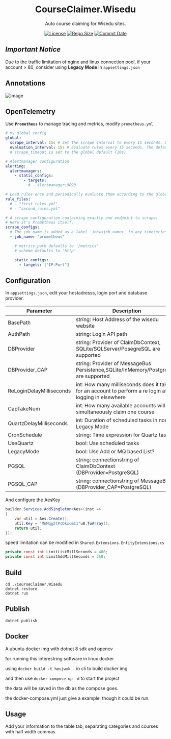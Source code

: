 <div align="center">

# CourseClaimer.Wisedu

Auto course claiming for Wisedu sites.

[![License](https://img.shields.io/github/license/MadLongTom/CourseClaimer.Wisedu.svg?logo=git&logoColor=red)](https://github.com/MadLongTom/CourseClaimer.Wisedu/LICENSE)
[![Repo Size](https://img.shields.io/github/repo-size/MadLongTom/CourseClaimer.Wisedu.svg?logo=github&logoColor=green&label=repo)](https://github.com/MadLongTom/CourseClaimer.Wisedu)
[![Commit Date](https://img.shields.io/github/last-commit/MadLongTom/CourseClaimer.Wisedu/master.svg?logo=github&logoColor=green&label=commit)](https://github.com/MadLongTom/CourseClaimer.Wisedu)

</div>

## *Important Notice*

Due to the traffic limitation of nginx and linux connection pool, if your account > 80, consider using **Legacy Mode** in <code>appsettings.json</code> 

## Annotations

![image](https://github.com/user-attachments/assets/9c51eaeb-f426-4f00-aa3a-a23e7311cd33)

## OpenTelemetry

Use **<code>Prometheus</code>** to manage tracing and metrics, modify <code>prometheus.yml</code>

```yml
# my global config
global:
  scrape_interval: 15s # Set the scrape interval to every 15 seconds. Default is every 1 minute.
  evaluation_interval: 15s # Evaluate rules every 15 seconds. The default is every 1 minute.
  # scrape_timeout is set to the global default (10s).

# Alertmanager configuration
alerting:
  alertmanagers:
    - static_configs:
        - targets:
          # - alertmanager:9093

# Load rules once and periodically evaluate them according to the global 'evaluation_interval'.
rule_files:
  # - "first_rules.yml"
  # - "second_rules.yml"

# A scrape configuration containing exactly one endpoint to scrape:
# Here it's Prometheus itself.
scrape_configs:
  # The job name is added as a label `job=<job_name>` to any timeseries scraped from this config.
  - job_name: "prometheus"

    # metrics_path defaults to '/metrics'
    # scheme defaults to 'http'.

    static_configs:
      - targets: ["IP:Port"]

```

## Configuration

In <code>appsettings.json</code>, edit your hostadresss, login port and database provider.

| Parameter                | Description                                                                                             |
|--------------------------|---------------------------------------------------------------------------------------------------------|
| BasePath                 | string: Host Address of the wisedu website                                                              |
| AuthPath                 | string: Login API path                                                                                  |
| DBProvider               | string: Provider of ClaimDbContext, SQLite/SQLServer/PosegreSQL are supported                           |
| DBProvider_CAP           | string: Provider of MessageBus Persistence,SQLite/InMemory/PostgreSQL are supported                     |
| ReLoginDelayMilliseconds | int: How many milliseconds does it take for an account to perform a re login after logging in elsewhere |
| CapTakeNum               | int: How many available accounts will simultaneously claim one course                                   |
| QuartzDelayMilliseconds  | int: Duration of scheduled tasks in non Legacy Mode                                                     |
| CronSchedule             | string: Time expression for Quartz tasks                                                                |
| UseQuartz                | bool: Use scheduled tasks                                                                               |
| LegacyMode               | bool: Use Add or MQ based List?                                                                         |
| PGSQL                    | string: connectionstring of ClaimDbContext (DBProvider=PostgreSQL)                                      |
| PGSQL_CAP                | string: connectionstring of MessageBus (DBProvider_CAP=PostgreSQL)                                      |

And configure the AesKey

```csharp
builder.Services.AddSingleton<Aes>(inst =>
{
    var util = Aes.Create();
    util.Key = "MWMqg2tPcDkxcm11"u8.ToArray();
    return util;
});
```

speed limitation can be modified in <code>Shared.Extensions.EntityExtensions.cs</code>

```csharp
private const int LimitListMillSeconds = 400;
private const int LimitAddMillSeconds = 250;
```

## Build

```shell
cd ./CourseClaimer.Wisedu
dotnet restore
dotnet run
```

## Publish

```shell
dotnet publish
```

## Docker

A ubuntu docker img with dotnet 8 sdk and opencv

for running this interestring software in linux docker

using <code>docker build -t heujwxk .</code> in cli to build docker img

and then use <code>docker-compose up -d</code> to start the project

the data will be saved in the db as the compose goes.

the docker-compose.yml just give a example, though it could be run.

## Usage

Add your information to the table tab, separating categories and courses with half width commas
